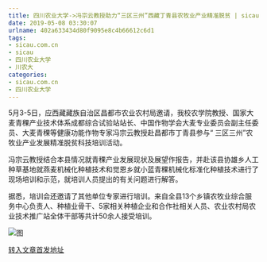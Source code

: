```yaml
---
title: 四川农业大学->冯宗云教授助力“三区三州”西藏丁青县农牧业产业精准脱贫 | sicau.com.cn
date: 2019-05-08 03:30:07
urlname: 402a633434d80f9095e8c4b66612c6d1
tags: 
- sicau.com.cn
- sicau
- 四川农业大学
- 川农大
categories:
- sicau.com.cn
- 四川农业大学
---
```



5月3-5日，应西藏藏族自治区昌都市农业农村局邀请，我校农学院教授、国家大麦青稞产业技术体系成都综合试验站站长、中国作物学会大麦专业委员会副主任委员、大麦青稞等健康功能作物专家冯宗云教授赴昌都市丁青县参与“ 三区三州”农牧业产业发展精准脱贫科技培训活动。

冯宗云教授结合本县情况就青稞产业发展现状及展望作报告，并赴该县协雄乡人工种草基地就燕麦机械化种植技术和觉恩乡就小蓝青稞机械化标准化种植技术进行了现场培训和示范，就培训人员提出的有关问题进行解答。

据悉，培训会还邀请了其他单位专家进行培训。来自全县13个乡镇农牧业综合服务中心负责人、种植业骨干、5家相关种植企业和合作社相关人员、农业农村局农业技术推广站全体干部等共计50余人接受培训。



![图](https://news.sicau.edu.cn/__local/F/71/62/7895708412A80A1042595988BE6_D965BF3F_1D749.jpg)

[转入文章首发地址](https://news.sicau.edu.cn/info/1078/51066.htm)